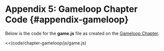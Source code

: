 # Appendix 5: Gameloop Chapter Code {#appendix-gameloop}

Below is the code for the **game.js** file as created on the [Gameloop Chapter](#gameloop).

<<(code/chapter-gameloop/js/game.js)